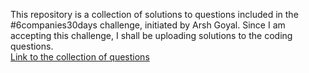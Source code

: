 This repository is a collection of solutions to questions included in the #6companies30days challenge, initiated by Arsh Goyal. Since I am accepting this challenge, I shall be uploading solutions to the coding questions.<br>
[Link to the collection of questions](https://docs.google.com/document/d/1jkVKWPcOAE2Xjt7GFLV-M8N50HygZpWcO26REFa7dZM/edit)
